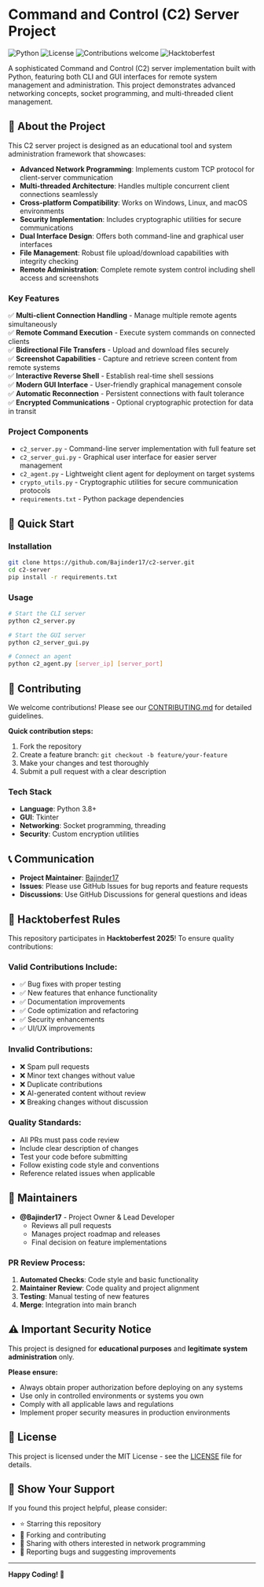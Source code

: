 # Command and Control (C2) Server Project

![Python](https://img.shields.io/badge/python-v3.8+-blue.svg)
![License](https://img.shields.io/badge/license-MIT-blue.svg)
![Contributions welcome](https://img.shields.io/badge/contributions-welcome-orange.svg)
![Hacktoberfest](https://img.shields.io/badge/hacktoberfest-2025-blueviolet.svg)

A sophisticated Command and Control (C2) server implementation built with Python, featuring both CLI and GUI interfaces for remote system management and administration. This project demonstrates advanced networking concepts, socket programming, and multi-threaded client management.

## 🎯 About the Project

This C2 server project is designed as an educational tool and system administration framework that showcases:

- **Advanced Network Programming**: Implements custom TCP protocol for client-server communication
- **Multi-threaded Architecture**: Handles multiple concurrent client connections seamlessly  
- **Cross-platform Compatibility**: Works on Windows, Linux, and macOS environments
- **Security Implementation**: Includes cryptographic utilities for secure communications
- **Dual Interface Design**: Offers both command-line and graphical user interfaces
- **File Management**: Robust file upload/download capabilities with integrity checking
- **Remote Administration**: Complete remote system control including shell access and screenshots

### Key Features

✅ **Multi-client Connection Handling** - Manage multiple remote agents simultaneously  
✅ **Remote Command Execution** - Execute system commands on connected clients  
✅ **Bidirectional File Transfers** - Upload and download files securely  
✅ **Screenshot Capabilities** - Capture and retrieve screen content from remote systems  
✅ **Interactive Reverse Shell** - Establish real-time shell sessions  
✅ **Modern GUI Interface** - User-friendly graphical management console  
✅ **Automatic Reconnection** - Persistent connections with fault tolerance  
✅ **Encrypted Communications** - Optional cryptographic protection for data in transit

### Project Components

- `c2_server.py` - Command-line server implementation with full feature set
- `c2_server_gui.py` - Graphical user interface for easier server management
- `c2_agent.py` - Lightweight client agent for deployment on target systems
- `crypto_utils.py` - Cryptographic utilities for secure communication protocols
- `requirements.txt` - Python package dependencies

## 🚀 Quick Start

### Installation
```bash
git clone https://github.com/Bajinder17/c2-server.git
cd c2-server
pip install -r requirements.txt
```

### Usage
```bash
# Start the CLI server
python c2_server.py

# Start the GUI server  
python c2_server_gui.py

# Connect an agent
python c2_agent.py [server_ip] [server_port]
```

## 🤝 Contributing

We welcome contributions! Please see our [CONTRIBUTING.md](CONTRIBUTING.md) for detailed guidelines.

**Quick contribution steps:**
1. Fork the repository
2. Create a feature branch: `git checkout -b feature/your-feature`
3. Make your changes and test thoroughly
4. Submit a pull request with a clear description

### Tech Stack
- **Language**: Python 3.8+
- **GUI**: Tkinter
- **Networking**: Socket programming, threading
- **Security**: Custom encryption utilities

## 📞 Communication

- **Project Maintainer**: [Bajinder17](https://github.com/Bajinder17)
- **Issues**: Please use GitHub Issues for bug reports and feature requests
- **Discussions**: Use GitHub Discussions for general questions and ideas

## 🎃 Hacktoberfest Rules

This repository participates in **Hacktoberfest 2025**! To ensure quality contributions:

### Valid Contributions Include:
- ✅ Bug fixes with proper testing
- ✅ New features that enhance functionality
- ✅ Documentation improvements
- ✅ Code optimization and refactoring
- ✅ Security enhancements
- ✅ UI/UX improvements

### Invalid Contributions:
- ❌ Spam pull requests
- ❌ Minor text changes without value
- ❌ Duplicate contributions
- ❌ AI-generated content without review
- ❌ Breaking changes without discussion

### Quality Standards:
- All PRs must pass code review
- Include clear description of changes
- Test your code before submitting
- Follow existing code style and conventions
- Reference related issues when applicable

## 👥 Maintainers

- **@Bajinder17** - Project Owner & Lead Developer
  - Reviews all pull requests
  - Manages project roadmap and releases
  - Final decision on feature implementations

### PR Review Process:
1. **Automated Checks**: Code style and basic functionality
2. **Maintainer Review**: Code quality and project alignment  
3. **Testing**: Manual testing of new features
4. **Merge**: Integration into main branch

## ⚠️ Important Security Notice

This project is designed for **educational purposes** and **legitimate system administration** only. 

**Please ensure:**
- Always obtain proper authorization before deploying on any systems
- Use only in controlled environments or systems you own
- Comply with all applicable laws and regulations
- Implement proper security measures in production environments

## 📄 License

This project is licensed under the MIT License - see the [LICENSE](LICENSE) file for details.

## 🌟 Show Your Support

If you found this project helpful, please consider:
- ⭐ Starring this repository
- 🍴 Forking and contributing
- 📢 Sharing with others interested in network programming
- 🐛 Reporting bugs and suggesting improvements

---

**Happy Coding! 🚀**

